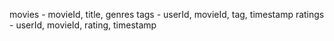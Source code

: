 movies - movieId, title, genres
tags - userId, movieId, tag, timestamp
ratings - userId, movieId, rating, timestamp